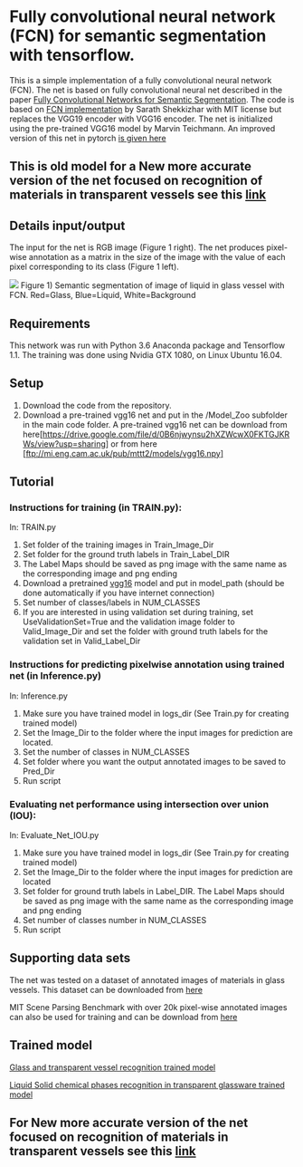 # Fully convolutional neural network (FCN) for semantic segmentation with tensorflow.

This is a simple implementation of a fully convolutional neural network (FCN). The net is based on fully convolutional neural net described in the paper [Fully Convolutional Networks for Semantic Segmentation](https://arxiv.org/pdf/1605.06211.pdf).  The code is based on [FCN implementation](https://github.com/shekkizh/FCN.tensorflow)  by Sarath Shekkizhar with MIT license but replaces the VGG19 encoder with VGG16 encoder. The net is initialized using the pre-trained VGG16 model by Marvin Teichmann.
An improved version of this net in pytorch [is given here](https://github.com/sagieppel/Fully-convolutional-neural-network-FCN-for-semantic-segmentation-with-pytorch)
## This is old model for a New more accurate version of the net focused on recognition of materials in transparent vessels see this [link](https://github.com/sagieppel/Detecting-and-segmenting-and-classifying-materials-inside-vessels-in-images-using-convolutional-net)

## Details input/output
The input for the net is RGB image (Figure 1 right).
The net produces pixel-wise annotation as a matrix in the size of the image with the value of each pixel corresponding to its class (Figure 1 left).

![](/Figure1.png)
Figure 1) Semantic segmentation of image of liquid in glass vessel with FCN. Red=Glass, Blue=Liquid, White=Background

## Requirements
This network was run with Python 3.6  Anaconda package and Tensorflow 1.1. The training was done using Nvidia GTX 1080, on Linux Ubuntu 16.04.

## Setup
1) Download the code from the repository.
2) Download a pre-trained vgg16 net and put in the /Model_Zoo subfolder in the main code folder. A pre-trained vgg16 net can be download from here[https://drive.google.com/file/d/0B6njwynsu2hXZWcwX0FKTGJKRWs/view?usp=sharing] or from here [ftp://mi.eng.cam.ac.uk/pub/mttt2/models/vgg16.npy]

## Tutorial

### Instructions for training (in TRAIN.py):
In: TRAIN.py
1) Set folder of the training images in Train_Image_Dir
2) Set folder for the ground truth labels in Train_Label_DIR
3) The Label Maps should be saved as png image with the same name as the corresponding image and png ending
4) Download a pretrained [vgg16](ftp://mi.eng.cam.ac.uk/pub/mttt2/models/vgg16.npy) model and put in model_path (should be done automatically if you have internet connection)
5) Set number of classes/labels in NUM_CLASSES
6) If you are interested in using validation set during training, set UseValidationSet=True and the validation image folder to Valid_Image_Dir 
   and set the folder with ground truth labels for the validation set in Valid_Label_Dir

### Instructions for predicting pixelwise annotation using trained net (in Inference.py)
In: Inference.py
1) Make sure you have trained model in logs_dir (See Train.py for creating trained model)
2) Set the Image_Dir to the folder where the input images for prediction are located.
3) Set the number of classes in NUM_CLASSES
4) Set  folder where you want the output annotated images to be saved to Pred_Dir
5) Run script

### Evaluating net performance using intersection over union (IOU):
In: Evaluate_Net_IOU.py
1) Make sure you have trained model in logs_dir (See Train.py for creating trained model)
2) Set the Image_Dir to the folder where the input images for prediction are located
3) Set folder for ground truth labels in Label_DIR. The Label Maps should be saved as png image with the same name as the corresponding image and png ending
4) Set number of classes number in NUM_CLASSES
5) Run script

## Supporting data sets
The net was tested on a dataset of annotated images of materials in glass vessels. 
This dataset can be downloaded from [here](https://drive.google.com/file/d/0B6njwynsu2hXRFpmY1pOV1A4SFE/view?usp=sharing)

MIT Scene Parsing Benchmark with over 20k pixel-wise annotated images can also be used for training and can be download from [here](http://sceneparsing.csail.mit.edu/)

## Trained model
[Glass and transparent vessel recognition trained model](https://mega.nz/#!5K4jTB5D!J7KURngJe3Z7GJaXBPkqg54r9enn-7KyoZ4Y8HU2FhY)

[Liquid Solid chemical phases recognition in transparent glassware trained model](https://mega.nz/#!tG5WQAjJ!DjBQIne6jkkmwLU0m76HG6HvEQJ5c4AzpzUVQ2oqbDM)

## For New more accurate version of the net focused on recognition of materials in transparent vessels see this [link](https://github.com/sagieppel/Detecting-and-segmenting-and-classifying-materials-inside-vessels-in-images-using-convolutional-net)
